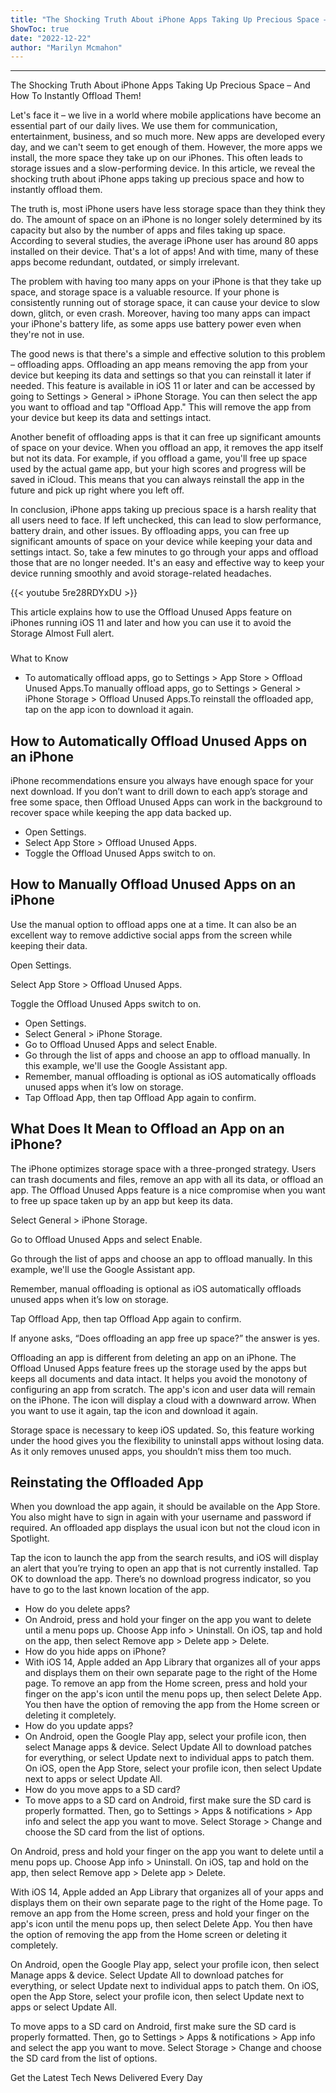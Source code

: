 ```yaml
---
title: "The Shocking Truth About iPhone Apps Taking Up Precious Space – And How To Instantly Offload Them!"
ShowToc: true 
date: "2022-12-22"
author: "Marilyn Mcmahon"
---
```

*****
The Shocking Truth About iPhone Apps Taking Up Precious Space – And How To Instantly Offload Them!

Let's face it – we live in a world where mobile applications have become an essential part of our daily lives. We use them for communication, entertainment, business, and so much more. New apps are developed every day, and we can't seem to get enough of them. However, the more apps we install, the more space they take up on our iPhones. This often leads to storage issues and a slow-performing device. In this article, we reveal the shocking truth about iPhone apps taking up precious space and how to instantly offload them.

The truth is, most iPhone users have less storage space than they think they do. The amount of space on an iPhone is no longer solely determined by its capacity but also by the number of apps and files taking up space. According to several studies, the average iPhone user has around 80 apps installed on their device. That's a lot of apps! And with time, many of these apps become redundant, outdated, or simply irrelevant.

The problem with having too many apps on your iPhone is that they take up space, and storage space is a valuable resource. If your phone is consistently running out of storage space, it can cause your device to slow down, glitch, or even crash. Moreover, having too many apps can impact your iPhone's battery life, as some apps use battery power even when they're not in use.

The good news is that there's a simple and effective solution to this problem – offloading apps. Offloading an app means removing the app from your device but keeping its data and settings so that you can reinstall it later if needed. This feature is available in iOS 11 or later and can be accessed by going to Settings > General > iPhone Storage. You can then select the app you want to offload and tap "Offload App." This will remove the app from your device but keep its data and settings intact.

Another benefit of offloading apps is that it can free up significant amounts of space on your device. When you offload an app, it removes the app itself but not its data. For example, if you offload a game, you'll free up space used by the actual game app, but your high scores and progress will be saved in iCloud. This means that you can always reinstall the app in the future and pick up right where you left off.

In conclusion, iPhone apps taking up precious space is a harsh reality that all users need to face. If left unchecked, this can lead to slow performance, battery drain, and other issues. By offloading apps, you can free up significant amounts of space on your device while keeping your data and settings intact. So, take a few minutes to go through your apps and offload those that are no longer needed. It's an easy and effective way to keep your device running smoothly and avoid storage-related headaches.

{{< youtube 5re28RDYxDU >}} 




This article explains how to use the Offload Unused Apps feature on iPhones running iOS 11 and later and how you can use it to avoid the Storage Almost Full alert.

 
### 
What to Know
 
- To automatically offload apps, go to Settings > App Store > Offload Unused Apps.To manually offload apps, go to Settings > General > iPhone Storage > Offload Unused Apps.To reinstall the offloaded app, tap on the app icon to download it again.

 
##   How to Automatically Offload Unused Apps on an iPhone  
 

iPhone recommendations ensure you always have enough space for your next download. If you don’t want to drill down to each app’s storage and free some space, then Offload Unused Apps can work in the background to recover space while keeping the app data backed up. 

 
- Open Settings.
 - Select App Store > Offload Unused Apps.
 - Toggle the Offload Unused Apps switch to on.

 
##   How to Manually Offload Unused Apps on an iPhone  
 

Use the manual option to offload apps one at a time. It can also be an excellent way to remove addictive social apps from the screen while keeping their data.

 

Open Settings.

 

Select App Store > Offload Unused Apps.

 

Toggle the Offload Unused Apps switch to on.

 
- Open Settings.
 - Select General > iPhone Storage.
 - Go to Offload Unused Apps and select Enable.
 - Go through the list of apps and choose an app to offload manually. In this example, we'll use the Google Assistant app.
 - Remember, manual offloading is optional as iOS automatically offloads unused apps when it’s low on storage.
 - Tap Offload App, then tap Offload App again to confirm.

 
##   What Does It Mean to Offload an App on an iPhone?  
 

The iPhone optimizes storage space with a three-pronged strategy. Users can trash documents and files, remove an app with all its data, or offload an app. The Offload Unused Apps feature is a nice compromise when you want to free up space taken up by an app but keep its data. 

 

Select General > iPhone Storage.

 

Go to Offload Unused Apps and select Enable. 

 

Go through the list of apps and choose an app to offload manually. In this example, we'll use the Google Assistant app.

 
Remember, manual offloading is optional as iOS automatically offloads unused apps when it’s low on storage. 
 

Tap Offload App, then tap Offload App again to confirm.

 

If anyone asks, “Does offloading an app free up space?” the answer is yes. 

 

Offloading an app is different from deleting an app on an iPhone. The Offload Unused Apps feature frees up the storage used by the apps but keeps all documents and data intact. It helps you avoid the monotony of configuring an app from scratch. The app's icon and user data will remain on the iPhone. The icon will display a cloud with a downward arrow. When you want to use it again, tap the icon and download it again.

 

Storage space is necessary to keep iOS updated. So, this feature working under the hood gives you the flexibility to uninstall apps without losing data. As it only removes unused apps, you shouldn’t miss them too much. 

 
##   Reinstating the Offloaded App  
 

When you download the app again, it should be available on the App Store. You also might have to sign in again with your username and password if required. An offloaded app displays the usual icon but not the cloud icon in Spotlight.

 

Tap the icon to launch the app from the search results, and iOS will display an alert that you’re trying to open an app that is not currently installed. Tap OK to download the app. There’s no download progress indicator, so you have to go to the last known location of the app. 

 
- How do you delete apps?
 - On Android, press and hold your finger on the app you want to delete until a menu pops up. Choose App info > Uninstall. On iOS, tap and hold on the app, then select Remove app > Delete app > Delete.
 - How do you hide apps on iPhone?
 - With iOS 14, Apple added an App Library that organizes all of your apps and displays them on their own separate page to the right of the Home page. To remove an app from the Home screen, press and hold your finger on the app's icon until the menu pops up, then select Delete App. You then have the option of removing the app from the Home screen or deleting it completely.
 - How do you update apps?
 - On Android, open the Google Play app, select your profile icon, then select Manage apps & device. Select Update All to download patches for everything, or select Update next to individual apps to patch them. On iOS, open the App Store, select your profile icon, then select Update next to apps or select Update All.
 - How do you move apps to a SD card?
 - To move apps to a SD card on Android, first make sure the SD card is properly formatted. Then, go to Settings > Apps & notifications > App info and select the app you want to move. Select Storage > Change and choose the SD card from the list of options.

 
On Android, press and hold your finger on the app you want to delete until a menu pops up. Choose App info > Uninstall. On iOS, tap and hold on the app, then select Remove app > Delete app > Delete.
 
With iOS 14, Apple added an App Library that organizes all of your apps and displays them on their own separate page to the right of the Home page. To remove an app from the Home screen, press and hold your finger on the app's icon until the menu pops up, then select Delete App. You then have the option of removing the app from the Home screen or deleting it completely.
 
On Android, open the Google Play app, select your profile icon, then select Manage apps & device. Select Update All to download patches for everything, or select Update next to individual apps to patch them. On iOS, open the App Store, select your profile icon, then select Update next to apps or select Update All.
 
To move apps to a SD card on Android, first make sure the SD card is properly formatted. Then, go to Settings > Apps & notifications > App info and select the app you want to move. Select Storage > Change and choose the SD card from the list of options.
 

Get the Latest Tech News Delivered Every Day




